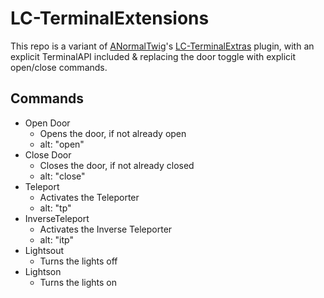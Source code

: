 # LC-TerminalExtensions
This repo is a variant of [ANormalTwig](https://github.com/ANormalTwig/)'s [LC-TerminalExtras](https://github.com/ANormalTwig/LC-TerminalExtras/) plugin, with an explicit TerminalAPI included & replacing the door toggle with explicit open/close commands.

## Commands
* Open Door
  * Opens the door, if not already open
  * alt: "open"
* Close Door
  * Closes the door, if not already closed
  * alt: "close"
* Teleport
  * Activates the Teleporter
  * alt: "tp"
* InverseTeleport
  * Activates the Inverse Teleporter
  * alt: "itp"
* Lightsout
  * Turns the lights off
* Lightson
  * Turns the lights on
